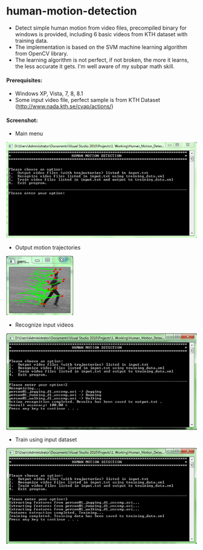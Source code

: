 human-motion-detection
======================

+ Detect simple human motion from video files, precompiled binary for windows is provided, including 6 basic videos from KTH dataset with training data.
+ The implementation is based on the SVM machine learning algorithm from OpenCV library.
+ The learning algorithm is not perfect, if not broken, the more it learns, the less accurate it gets. I'm well aware of my subpar math skill.

#### Prerequisites:
+ Windows XP, Vista, 7, 8, 8.1
+ Some input video file, perfect sample is from KTH Dataset (http://www.nada.kth.se/cvap/actions/)

#### Screenshot:
+ Main menu

![Main menu](https://raw.githubusercontent.com/milkysunshine91/human-motion-detection/master/screens/menu.png "Main menu")

+ Output motion trajectories

![Output motion trajectories](https://raw.githubusercontent.com/milkysunshine91/human-motion-detection/master/screens/running.png "Output motion trajectories")

+ Recognize input videos

![Recognize input videos](https://raw.githubusercontent.com/milkysunshine91/human-motion-detection/master/screens/recognize.png "Recognize input videos")

+ Train using input dataset

![Train using input dataset](https://raw.githubusercontent.com/milkysunshine91/human-motion-detection/master/screens/train.png "Train using input dataset")
